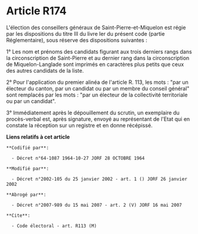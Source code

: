 # Article R174

L'élection des conseillers généraux de Saint-Pierre-et-Miquelon est régie par les dispositions du titre III du livre Ier du
présent code (partie Réglementaire), sous réserve des dispositions suivantes :

1° Les nom et prénoms des candidats figurant aux trois derniers rangs dans la circonscription de Saint-Pierre et au dernier
rang dans la circonscription de Miquelon-Langlade sont imprimés en caractères plus petits que ceux des autres candidats de la
liste.

2° Pour l'application du premier alinéa de l'article R. 113, les mots : "par un électeur du canton, par un candidat ou par un
membre du conseil général" sont remplacés par les mots : "par un électeur de la collectivité territoriale ou par un
candidat".

3° Immédiatement après le dépouillement du scrutin, un exemplaire du procès-verbal est, après signature, envoyé au
représentant de l'Etat qui en constate la réception sur un registre et en donne récépissé.

**Liens relatifs à cet article**

	**Codifié par**:

	  - Décret n°64-1087 1964-10-27 JORF 28 OCTOBRE 1964

	**Modifié par**:

	  - Décret n°2002-105 du 25 janvier 2002 - art. 1 () JORF 26 janvier 2002

	**Abrogé par**:

	  - Décret n°2007-989 du 15 mai 2007 - art. 2 (V) JORF 16 mai 2007

	**Cite**:

	  - Code électoral - art. R113 (M)
